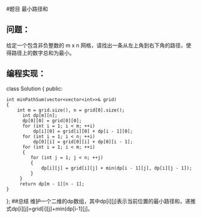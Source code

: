 #题目
最小路径和
## 问题： 
给定一个包含非负整数的 m x n 网格，请找出一条从左上角到右下角的路径，使得路径上的数字总和为最小。
## 编程实现：
class Solution {
public:

    int minPathSum(vector<vector<int>>& grid) 
    {
        int m = grid.size(), n = grid[0].size();
          int dp[m][n];
          dp[0][0] = grid[0][0];
          for (int i = 1; i < m; ++i) 
              dp[i][0] = grid[i][0] + dp[i - 1][0];
          for (int i = 1; i < n; ++i) 
              dp[0][i] = grid[0][i] + dp[0][i - 1];
          for (int i = 1; i < m; ++i) 
          {
             for (int j = 1; j < n; ++j)
             {
                 dp[i][j] = grid[i][j] + min(dp[i - 1][j], dp[i][j - 1]);
             }
         }
         return dp[m - 1][n - 1];
    }
};
##总结
维护一个二维的dp数组，其中dp[i][j]表示当前位置的最小路径和，递推式dp[i][j]=grid[i][j]+min(dp[i-1][j]。